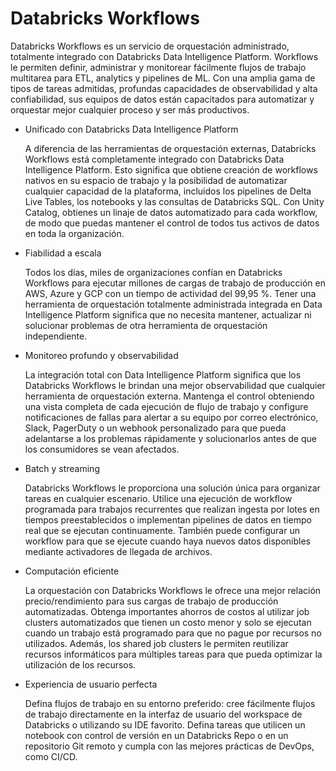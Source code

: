 # Databricks Workflows

Databricks Workflows es un servicio de orquestación administrado, totalmente integrado con Databricks Data Intelligence Platform. Workflows le permiten definir, administrar y monitorear fácilmente flujos de trabajo multitarea para ETL, analytics y pipelines de ML. Con una amplia gama de tipos de tareas admitidas, profundas capacidades de observabilidad y alta confiabilidad, sus equipos de datos están capacitados para automatizar y orquestar mejor cualquier proceso y ser más productivos.

- Unificado con Databricks Data Intelligence Platform

  A diferencia de las herramientas de orquestación externas, Databricks Workflows está completamente integrado con Databricks Data Intelligence Platform. Esto significa que obtiene creación de workflows nativos en su espacio de trabajo y la posibilidad de automatizar cualquier capacidad de la plataforma, incluidos los pipelines de Delta Live Tables, los notebooks y las consultas de Databricks SQL. Con Unity Catalog, obtienes un linaje de datos automatizado para cada workflow, de modo que puedas mantener el control de todos tus activos de datos en toda la organización.

- Fiabilidad a escala

  Todos los días, miles de organizaciones confían en Databricks Workflows para ejecutar millones de cargas de trabajo de producción en AWS, Azure y GCP con un tiempo de actividad del 99,95 %. Tener una herramienta de orquestación totalmente administrada integrada en Data Intelligence Platform significa que no necesita mantener, actualizar ni solucionar problemas de otra herramienta de orquestación independiente.

- Monitoreo profundo y observabilidad

  La integración total con Data Intelligence Platform significa que los Databricks Workflows le brindan una mejor observabilidad que cualquier herramienta de orquestación externa. Mantenga el control obteniendo una vista completa de cada ejecución de flujo de trabajo y configure notificaciones de fallas para alertar a su equipo por correo electrónico, Slack, PagerDuty o un webhook personalizado para que pueda adelantarse a los problemas rápidamente y solucionarlos antes de que los consumidores se vean afectados.

- Batch  y streaming

  Databricks Workflows le proporciona una solución única para organizar tareas en cualquier escenario. Utilice una ejecución de workflow programada para trabajos recurrentes que realizan ingesta por lotes en tiempos preestablecidos o implementan pipelines de datos en tiempo real que se ejecutan continuamente. También puede configurar un workflow para que se ejecute cuando haya nuevos datos disponibles mediante activadores de llegada de archivos.

- Computación eficiente

  La orquestación con Databricks Workflows le ofrece una mejor relación precio/rendimiento para sus cargas de trabajo de producción automatizadas. Obtenga importantes ahorros de costos al utilizar job clusters automatizados que tienen un costo menor y solo se ejecutan cuando un trabajo está programado para que no pague por recursos no utilizados. Además, los shared job clusters le permiten reutilizar recursos informáticos para múltiples tareas para que pueda optimizar la utilización de los recursos.

- Experiencia de usuario perfecta

  Defina flujos de trabajo en su entorno preferido: cree fácilmente flujos de trabajo directamente en la interfaz de usuario del workspace de Databricks o utilizando su IDE favorito. Defina tareas que utilicen un notebook con control de versión en un Databricks Repo o en un repositorio Git remoto y cumpla con las mejores prácticas de DevOps, como CI/CD.
